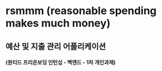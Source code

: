 # rsmmm (reasonable spending makes much money)
## 예산 및 지출 관리 어플리케이션

#### (원티드 프리온보딩 인턴십 - 백엔드 - 1차 개인과제)
